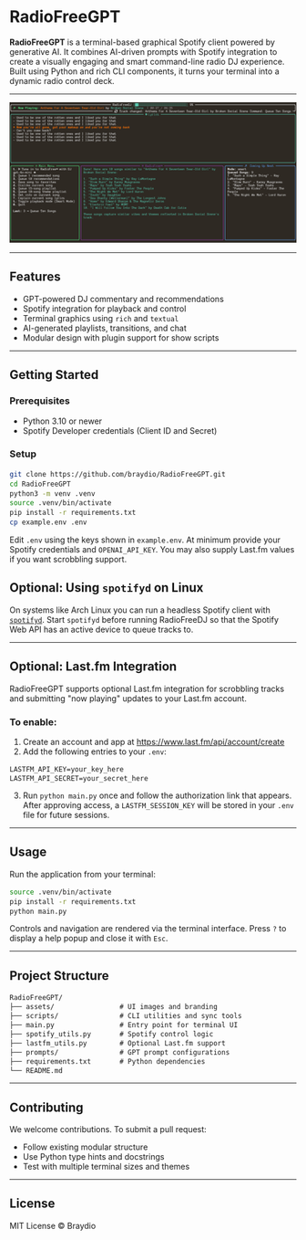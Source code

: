 # RadioFreeGPT

**RadioFreeGPT** is a terminal-based graphical Spotify client powered by generative AI. It combines AI-driven prompts with Spotify integration to create a visually engaging and smart command-line radio DJ experience. Built using Python and rich CLI components, it turns your terminal into a dynamic radio control deck.

---

![RadioFreeGPT UI](assets/broken_social_scene.png)

---

## Features

- GPT-powered DJ commentary and recommendations
- Spotify integration for playback and control
- Terminal graphics using `rich` and `textual`
- AI-generated playlists, transitions, and chat
- Modular design with plugin support for show scripts

---

## Getting Started

### Prerequisites

- Python 3.10 or newer
- Spotify Developer credentials (Client ID and Secret)

### Setup

```bash
git clone https://github.com/braydio/RadioFreeGPT.git
cd RadioFreeGPT
python3 -m venv .venv
source .venv/bin/activate
pip install -r requirements.txt
cp example.env .env
```

Edit `.env` using the keys shown in `example.env`. At minimum provide your
Spotify credentials and `OPENAI_API_KEY`. You may also supply Last.fm
values if you want scrobbling support.
## Optional: Using `spotifyd` on Linux

On systems like Arch Linux you can run a headless Spotify client with [`spotifyd`](https://github.com/Spotifyd/spotifyd). Start `spotifyd` before running RadioFreeDJ so that the Spotify Web API has an active device to queue tracks to.


---

## Optional: Last.fm Integration

RadioFreeGPT supports optional Last.fm integration for scrobbling tracks and submitting "now playing" updates to your Last.fm account.

### To enable:

1. Create an account and app at https://www.last.fm/api/account/create
2. Add the following entries to your `.env`:

```env
LASTFM_API_KEY=your_key_here
LASTFM_API_SECRET=your_secret_here
```

3. Run `python main.py` once and follow the authorization link that appears.
   After approving access, a `LASTFM_SESSION_KEY` will be stored in your `.env`
   file for future sessions.

---

## Usage

Run the application from your terminal:

```bash
source .venv/bin/activate
pip install -r requirements.txt
python main.py
```

Controls and navigation are rendered via the terminal interface.
Press `?` to display a help popup and close it with `Esc`.

---

## Project Structure

```
RadioFreeGPT/
├── assets/                # UI images and branding
├── scripts/               # CLI utilities and sync tools
├── main.py                # Entry point for terminal UI
├── spotify_utils.py       # Spotify control logic
├── lastfm_utils.py        # Optional Last.fm support
├── prompts/               # GPT prompt configurations
├── requirements.txt       # Python dependencies
└── README.md
```

---

## Contributing

We welcome contributions. To submit a pull request:

- Follow existing modular structure
- Use Python type hints and docstrings
- Test with multiple terminal sizes and themes

---

## License

MIT License © Braydio
